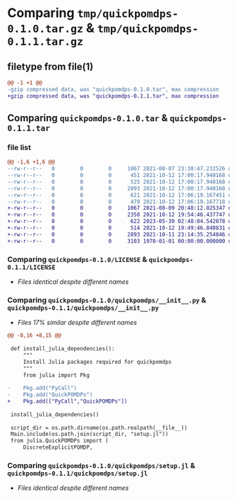# Comparing `tmp/quickpomdps-0.1.0.tar.gz` & `tmp/quickpomdps-0.1.1.tar.gz`

## filetype from file(1)

```diff
@@ -1 +1 @@
-gzip compressed data, was "quickpomdps-0.1.0.tar", max compression
+gzip compressed data, was "quickpomdps-0.1.1.tar", max compression
```

## Comparing `quickpomdps-0.1.0.tar` & `quickpomdps-0.1.1.tar`

### file list

```diff
@@ -1,6 +1,6 @@
--rw-r--r--   0        0        0     1067 2021-08-07 23:38:47.232526 quickpomdps-0.1.0/LICENSE
--rw-r--r--   0        0        0      451 2021-10-12 17:00:17.940168 quickpomdps-0.1.0/pyproject.toml
--rw-r--r--   0        0        0      525 2021-10-12 17:00:17.940168 quickpomdps-0.1.0/quickpomdps/__init__.py
--rw-r--r--   0        0        0     2893 2021-10-12 17:00:17.940168 quickpomdps-0.1.0/quickpomdps/setup.jl
--rw-r--r--   0        0        0      621 2021-10-12 17:06:19.167451 quickpomdps-0.1.0/setup.py
--rw-r--r--   0        0        0      479 2021-10-12 17:06:19.167718 quickpomdps-0.1.0/PKG-INFO
+-rw-r--r--   0        0        0     1067 2021-08-09 20:48:12.025347 quickpomdps-0.1.1/LICENSE
+-rw-r--r--   0        0        0     2358 2021-10-12 19:54:46.437747 quickpomdps-0.1.1/README.md
+-rw-r--r--   0        0        0      622 2023-05-30 02:48:04.542078 quickpomdps-0.1.1/pyproject.toml
+-rw-r--r--   0        0        0      514 2021-10-12 19:49:46.840831 quickpomdps-0.1.1/quickpomdps/__init__.py
+-rw-r--r--   0        0        0     2893 2021-10-11 23:14:35.254846 quickpomdps-0.1.1/quickpomdps/setup.jl
+-rw-r--r--   0        0        0     3103 1970-01-01 00:00:00.000000 quickpomdps-0.1.1/PKG-INFO
```

### Comparing `quickpomdps-0.1.0/LICENSE` & `quickpomdps-0.1.1/LICENSE`

 * *Files identical despite different names*

### Comparing `quickpomdps-0.1.0/quickpomdps/__init__.py` & `quickpomdps-0.1.1/quickpomdps/__init__.py`

 * *Files 17% similar despite different names*

```diff
@@ -8,16 +8,15 @@
 
 def install_julia_dependencies():
     """
     Install Julia packages required for quickpomdps
     """
     from julia import Pkg
 
-    Pkg.add("PyCall")
-    Pkg.add("QuickPOMDPs")
+    Pkg.add(["PyCall","QuickPOMDPs"])
 
 install_julia_dependencies()
 
 script_dir = os.path.dirname(os.path.realpath(__file__))
 Main.include(os.path.join(script_dir, "setup.jl"))
 from julia.QuickPOMDPs import (
     DiscreteExplicitPOMDP,
```

### Comparing `quickpomdps-0.1.0/quickpomdps/setup.jl` & `quickpomdps-0.1.1/quickpomdps/setup.jl`

 * *Files identical despite different names*

